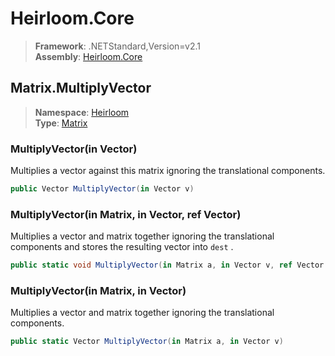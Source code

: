 # Heirloom.Core

> **Framework**: .NETStandard,Version=v2.1  
> **Assembly**: [Heirloom.Core][0]  

## Matrix.MultiplyVector

> **Namespace**: [Heirloom][0]  
> **Type**: [Matrix][1]  

### MultiplyVector(in Vector)

Multiplies a vector against this matrix ignoring the translational components.

```cs
public Vector MultiplyVector(in Vector v)
```

### MultiplyVector(in Matrix, in Vector, ref Vector)

Multiplies a vector and matrix together ignoring the translational components and stores the resulting vector into `dest` .

```cs
public static void MultiplyVector(in Matrix a, in Vector v, ref Vector r)
```

### MultiplyVector(in Matrix, in Vector)

Multiplies a vector and matrix together ignoring the translational components.

```cs
public static Vector MultiplyVector(in Matrix a, in Vector v)
```

[0]: ../../../Heirloom.Core.md
[1]: ../Matrix.md
